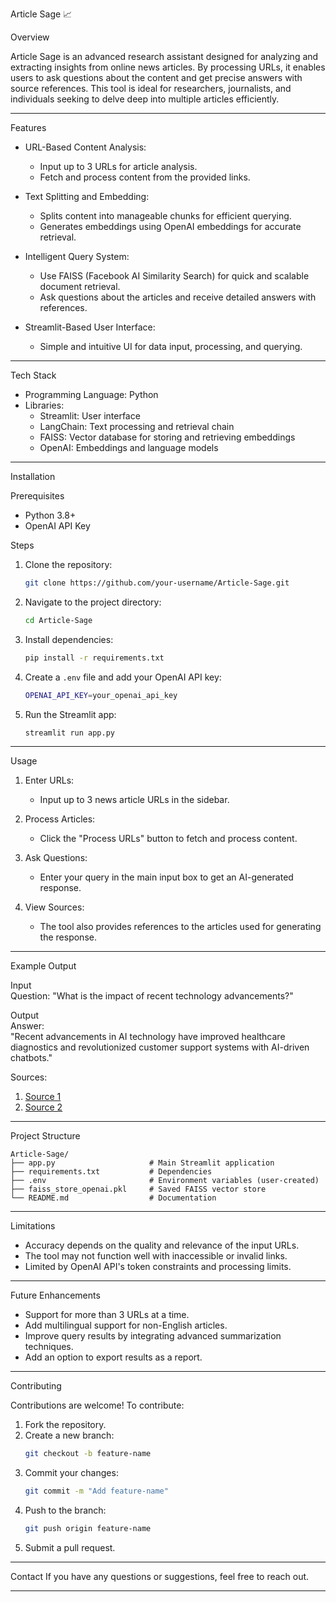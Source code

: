 Article Sage 📈  

Overview  

Article Sage is an advanced research assistant designed for analyzing and extracting insights from online news articles. By processing URLs, it enables users to ask questions about the content and get precise answers with source references. This tool is ideal for researchers, journalists, and individuals seeking to delve deep into multiple articles efficiently.  

---

Features  

- URL-Based Content Analysis:  
  - Input up to 3 URLs for article analysis.  
  - Fetch and process content from the provided links.  

- Text Splitting and Embedding:  
  - Splits content into manageable chunks for efficient querying.  
  - Generates embeddings using OpenAI embeddings for accurate retrieval.  

- Intelligent Query System:  
  - Use FAISS (Facebook AI Similarity Search) for quick and scalable document retrieval.  
  - Ask questions about the articles and receive detailed answers with references.  

- Streamlit-Based User Interface:  
  - Simple and intuitive UI for data input, processing, and querying.  

---

Tech Stack  

- Programming Language: Python  
- Libraries:  
  - Streamlit: User interface  
  - LangChain: Text processing and retrieval chain  
  - FAISS: Vector database for storing and retrieving embeddings  
  - OpenAI: Embeddings and language models  

---

 Installation  

Prerequisites  
- Python 3.8+  
- OpenAI API Key  

Steps  

1. Clone the repository:  
   ```bash  
   git clone https://github.com/your-username/Article-Sage.git  
   ```  

2. Navigate to the project directory:  
   ```bash  
   cd Article-Sage  
   ```  

3. Install dependencies:  
   ```bash  
   pip install -r requirements.txt  
   ```  

4. Create a `.env` file and add your OpenAI API key:  
   ```bash  
   OPENAI_API_KEY=your_openai_api_key  
   ```  

5. Run the Streamlit app:  
   ```bash  
   streamlit run app.py  
   ```  

---

Usage  

1. Enter URLs:  
   - Input up to 3 news article URLs in the sidebar.  

2. Process Articles:  
   - Click the "Process URLs" button to fetch and process content.  

3. Ask Questions:  
   - Enter your query in the main input box to get an AI-generated response.  

4. View Sources:  
   - The tool also provides references to the articles used for generating the response.  

---

Example Output  

Input  
Question: "What is the impact of recent technology advancements?"  

Output  
Answer:  
"Recent advancements in AI technology have improved healthcare diagnostics and revolutionized customer support systems with AI-driven chatbots."  

Sources:  
1. [Source 1](https://example1.com)  
2. [Source 2](https://example2.com)  

---

Project Structure  

```
Article-Sage/  
├── app.py                     # Main Streamlit application  
├── requirements.txt           # Dependencies  
├── .env                       # Environment variables (user-created)  
├── faiss_store_openai.pkl     # Saved FAISS vector store  
└── README.md                  # Documentation  
```  

---

Limitations  

- Accuracy depends on the quality and relevance of the input URLs.  
- The tool may not function well with inaccessible or invalid links.  
- Limited by OpenAI API's token constraints and processing limits.  

---

Future Enhancements  

- Support for more than 3 URLs at a time.  
- Add multilingual support for non-English articles.  
- Improve query results by integrating advanced summarization techniques.  
- Add an option to export results as a report.  

---

Contributing  

Contributions are welcome! To contribute:  
1. Fork the repository.  
2. Create a new branch:  
   ```bash  
   git checkout -b feature-name  
   ```  
3. Commit your changes:  
   ```bash  
   git commit -m "Add feature-name"  
   ```  
4. Push to the branch:  
   ```bash  
   git push origin feature-name  
   ```  
5. Submit a pull request.  

---

Contact
If you have any questions or suggestions, feel free to reach out.

--- 
